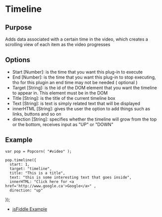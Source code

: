 # Timeline #

## Purpose ##

Adds data associated with a certain time in the video, which creates a scrolling view of each item as the video progresses

## Options ##

* Start \[Number\]: is the time that you want this plug-in to execute
* End \[Number\]: is the time that you want this plug-in to stop executing, tho for this plugin an end time may not be needed ( optional )
* Target \[String\]: is the id of the DOM element that you want the timeline to appear in. This element must be in the DOM
* Title \[String\]: is the title of the current timeline box
* Text \[String\]: is text is simply related text that will be displayed
* innerHTML \[String\]: gives the user the option to add things such as links, buttons and so on
* direction \[String\]: specifies whether the timeline will grow from the top or the bottom, receives input as "UP" or "DOWN"

## Example ##

    var pop = Popcorn( "#video" );

    pop.timeline({
      start: 1,
      target: "timeline",
      title: "This is a title",
      text: "this is some interesting text that goes inside",
      innerHTML: "Click here for <a href='http://www.google.ca'>Google</a>" ,
      direction: "up"
   });

* [jsFiddle Example](http://jsfiddle.net/popcornjs/yspL2/)
